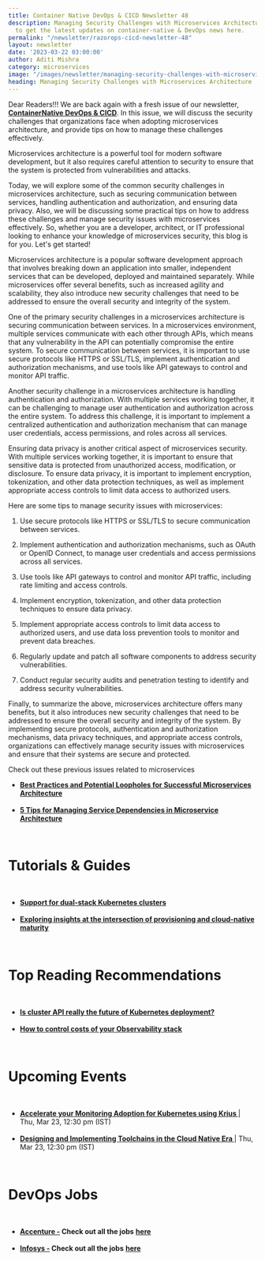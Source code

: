 ```yaml
---
title: Container Native DevOps & CICD Newsletter 48
description: Managing Security Challenges with Microservices Architecture. Subscribe
  to get the latest updates on container-native & DevOps news here.
permalink: "/newsletter/razorops-cicd-newsletter-48"
layout: newsletter
date: '2023-03-22 03:00:00'
author: Aditi Mishra
category: microservices
image: "/images/newsletter/managing-security-challenges-with-microservices-architecture.gif"
heading: Managing Security Challenges with Microservices Architecture
---
```


Dear Readers!!! We are back again with a fresh issue of our newsletter, <a href="https://www.linkedin.com/newsletters/containernative-devops-cicd-6920671272087552000/?lipi=urn%3Ali%3Apage%3Ad_flagship3_pulse_read%3BHC8XTV%2F7QTKBrjTznVLfAg%3D%3D" target="_blank"><b>ContainerNative DevOps & CICD</b></a>. In this issue, we will discuss the security challenges that organizations face when adopting microservices architecture, and provide tips on how to manage these challenges effectively.

Microservices architecture is a powerful tool for modern software development, but it also requires careful attention to security to ensure that the system is protected from vulnerabilities and attacks.

Today, we will explore some of the common security challenges in microservices architecture, such as securing communication between services, handling authentication and authorization, and ensuring data privacy. Also, we will be discussing some practical tips on how to address these challenges and manage security issues with microservices effectively. So, whether you are a developer, architect, or IT professional looking to enhance your knowledge of microservices security, this blog is for you. Let's get started!

Microservices architecture is a popular software development approach that involves breaking down an application into smaller, independent services that can be developed, deployed and maintained separately. While microservices offer several benefits, such as increased agility and scalability, they also introduce new security challenges that need to be addressed to ensure the overall security and integrity of the system.

One of the primary security challenges in a microservices architecture is securing communication between services. In a microservices environment, multiple services communicate with each other through APIs, which means that any vulnerability in the API can potentially compromise the entire system. To secure communication between services, it is important to use secure protocols like HTTPS or SSL/TLS, implement authentication and authorization mechanisms, and use tools like API gateways to control and monitor API traffic.

Another security challenge in a microservices architecture is handling authentication and authorization. With multiple services working together, it can be challenging to manage user authentication and authorization across the entire system. To address this challenge, it is important to implement a centralized authentication and authorization mechanism that can manage user credentials, access permissions, and roles across all services.

Ensuring data privacy is another critical aspect of microservices security. With multiple services working together, it is important to ensure that sensitive data is protected from unauthorized access, modification, or disclosure. To ensure data privacy, it is important to implement encryption, tokenization, and other data protection techniques, as well as implement appropriate access controls to limit data access to authorized users.

Here are some tips to manage security issues with microservices:

1. Use secure protocols like HTTPS or SSL/TLS to secure communication between services.

2. Implement authentication and authorization mechanisms, such as OAuth or OpenID Connect, to manage user credentials and access permissions across all services.

3. Use tools like API gateways to control and monitor API traffic, including rate limiting and access controls.

4. Implement encryption, tokenization, and other data protection techniques to ensure data privacy.

5. Implement appropriate access controls to limit data access to authorized users, and use data loss prevention tools to monitor and prevent data breaches.

6. Regularly update and patch all software components to address security vulnerabilities.

7. Conduct regular security audits and penetration testing to identify and address security vulnerabilities.

Finally, to summarize the above, microservices architecture offers many benefits, but it also introduces new security challenges that need to be addressed to ensure the overall security and integrity of the system. By implementing secure protocols, authentication and authorization mechanisms, data privacy techniques, and appropriate access controls, organizations can effectively manage security issues with microservices and ensure that their systems are secure and protected.

Check out these previous issues related to microservices

<ul>
<li>
<a href="https://bit.ly/42tEd8p" target="_blank"><b>Best Practices and Potential Loopholes for Successful Microservices Architecture </b></a>
	</li>
<br>
<li>
<a href="https://bit.ly/3TwGpbc" target="_blank"><b>5 Tips for Managing Service Dependencies in Microservice Architecture</b></a>
	</li>
</ul>

<br>


# Tutorials & Guides

<br>
<ul>
<li>
<a href="https://istio.io/latest/blog/2023/experimental-dual-stack/?utm_source=hs_email&utm_medium=email&_hsenc=p2ANqtz--JyQybfpx7gN-nnFQI_7vaWsQDFS_xxROSchaqrM4Ul7XbUtcRe-vqcavlR74ZmKiweQEU" target="_blank"><b>Support for dual-stack Kubernetes clusters </b></a>
	</li>
<br>
<li>
<a href="https://www.cncf.io/blog/2023/03/08/exploring-insights-at-the-intersection-of-provisioning-and-cloud-native-maturity/?utm_source=hs_email&utm_medium=email&_hsenc=p2ANqtz--JyQybfpx7gN-nnFQI_7vaWsQDFS_xxROSchaqrM4Ul7XbUtcRe-vqcavlR74ZmKiweQEU" target="_blank"><b>Exploring insights at the intersection of provisioning and cloud-native maturity</b></a>
	</li>
</ul>

<br>

# Top Reading Recommendations

<br>
<ul>
<li>
<a href="https://thenewstack.io/is-cluster-api-really-the-future-of-kubernetes-deployment/?utm_source=hs_email&utm_medium=email&_hsenc=p2ANqtz--JyQybfpx7gN-nnFQI_7vaWsQDFS_xxROSchaqrM4Ul7XbUtcRe-vqcavlR74ZmKiweQEU" target="_blank"><b>Is cluster API really the future of Kubernetes deployment?</b></a>
	</li>
<br>
<li>
<a href="https://www.asserts.ai/blog/how-to-control-costs-of-your-observability-stack/?utm_source=hs_email&utm_medium=email&_hsenc=p2ANqtz--JyQybfpx7gN-nnFQI_7vaWsQDFS_xxROSchaqrM4Ul7XbUtcRe-vqcavlR74ZmKiweQEU" target="_blank"><b>How to control costs of your Observability stack</b></a>
	</li>
	</ul>

<br>


# Upcoming Events
<br>

<ul>
<li>
<a href="https://community.cncf.io/events/details/cncf-cncf-online-programs-presents-cncf-on-demand-webinar-accelerate-your-monitoring-adoption-for-kubernetes-using-krius/" target="_blank"><b> Accelerate your Monitoring Adoption for Kubernetes using Krius </b></a> | Thu, Mar 23, 12:30 pm (IST)
	</li>
<br>
<li>
<a href="https://community.cncf.io/events/details/cncf-cncf-online-programs-presents-cncf-on-demand-webinar-designing-and-implementing-toolchains-in-the-cloud-native-era/" target="_blank"><b> Designing and Implementing Toolchains in the Cloud Native Era </b></a> | Thu, Mar 23, 12:30 pm (IST)
	</li>
	</ul>
<br>
	

# DevOps Jobs
<br>

<ul>
<li>
<a href="https://www.linkedin.com/company/accenture/?lipi=urn%3Ali%3Apage%3Ad_flagship3_pulse_read%3BHC8XTV%2F7QTKBrjTznVLfAg%3D%3D" target="_blank"><b>Accenture -</b></a><b> Check out all the jobs</b> <a href="https://www.linkedin.com/jobs/search/?currentJobId=3529671461&distance=25&f_C=1033&geoId=92000000&keywords=devops&lipi=urn%3Ali%3Apage%3Ad_flagship3_pulse_read%3BHC8XTV%2F7QTKBrjTznVLfAg%3D%3D" target="_blank"><b> here</b></a> 
	</li>
	<br>	
	<li>
<a href="https://www.linkedin.com/company/infosys/?lipi=urn%3Ali%3Apage%3Ad_flagship3_pulse_read%3BHC8XTV%2F7QTKBrjTznVLfAg%3D%3D" target="_blank"><b>Infosys -</b></a><b> Check out all the jobs</b> <a href="https://www.linkedin.com/jobs/search/?currentJobId=3528608053&distance=25&f_C=1283&geoId=92000000&keywords=devops&lipi=urn%3Ali%3Apage%3Ad_flagship3_pulse_read%3BHC8XTV%2F7QTKBrjTznVLfAg%3D%3D" target="_blank"><b> here</b></a> 
	</li>
	</ul>
